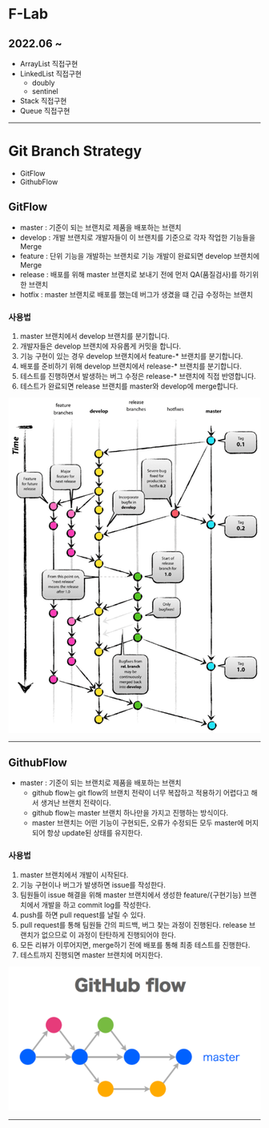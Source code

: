 # F-Lab

## 2022.06 ~
- ArrayList 직접구현
- LinkedList 직접구현
  - doubly
  - sentinel
- Stack 직접구현
- Queue 직접구현

------------------
# Git Branch Strategy
- GitFlow
- GithubFlow


## GitFlow
- master : 기준이 되는 브랜치로 제품을 배포하는 브랜치
- develop : 개발 브랜치로 개발자들이 이 브랜치를 기준으로 각자 작업한 기능들을 Merge
- feature : 단위 기능을 개발하는 브랜치로 기능 개발이 완료되면 develop 브랜치에 Merge
- release : 배포를 위해 master 브랜치로 보내기 전에 먼저 QA(품질검사)를 하기위한 브랜치
- hotfix : master 브랜치로 배포를 했는데 버그가 생겼을 떄 긴급 수정하는 브랜치

### 사용법
1. master 브랜치에서 develop 브랜치를 분기합니다.
2. 개발자들은 develop 브랜치에 자유롭게 커밋을 합니다.
3. 기능 구현이 있는 경우 develop 브랜치에서 feature-* 브랜치를 분기합니다. 
4. 배포를 준비하기 위해 develop 브랜치에서 release-* 브랜치를 분기합니다. 
5. 테스트를 진행하면서 발생하는 버그 수정은 release-* 브랜치에 직접 반영합니다. 
6. 테스트가 완료되면 release 브랜치를 master와 develop에 merge합니다.

![](lib/GitFlow.png)


------------------
## GithubFlow
- master : 기준이 되는 브랜치로 제품을 배포하는 브랜치
  - github flow는 git flow의 브랜치 전략이 너무 복잡하고 적용하기 어렵다고 해서 생겨난 브랜치 전략이다.
  - github flow는 master 브랜치 하나만을 가지고 진행하는 방식이다.
  - master 브랜치는 어떤 기능이 구현되든, 오류가 수정되든 모두 master에 머지되어 항상 update된 상태를 유지한다.

### 사용법
1. master 브랜치에서 개발이 시작된다.
2. 기능 구현이나 버그가 발생하면 issue를 작성한다.
3. 팀원들이 issue 해결을 위해 master 브랜치에서 생성한 feature/{구현기능} 브랜치에서 개발을 하고 commit log를 작성한다.
4. push를 하면 pull request를 날릴 수 있다.
5. pull request를 통해 팀원들 간의 피드백, 버그 찾는 과정이 진행된다. release 브랜치가 없으므로 이 과정이 탄탄하게 진행되어야 한다.
6. 모든 리뷰가 이루어지면, merge하기 전에 배포를 통해 최종 테스트를 진행한다.
7. 테스트까지 진행되면 master 브랜치에 머지한다.

![](lib/GithubFlow.png)

------------------